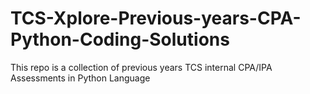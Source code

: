 # TCS-Xplore-Previous-years-CPA-Python-Coding-Solutions
This repo is a collection of previous years TCS internal CPA/IPA Assessments in Python Language
